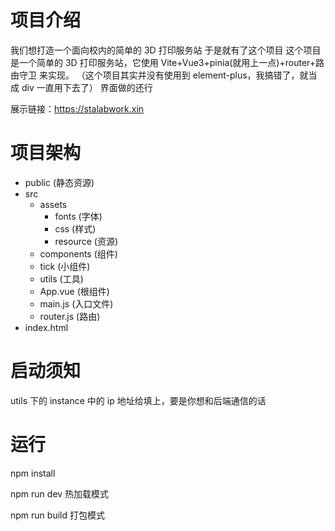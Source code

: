 # 项目介绍

我们想打造一个面向校内的简单的 3D 打印服务站
于是就有了这个项目
这个项目是一个简单的 3D 打印服务站，它使用 Vite+Vue3+pinia(就用上一点)+router+路由守卫 来实现。
（这个项目其实并没有使用到 element-plus，我搞错了，就当成 div 一直用下去了）
界面做的还行

展示链接：https://stalabwork.xin

# 项目架构

- public (静态资源)
- src
  - assets
    - fonts (字体)
    - css (样式)
    - resource (资源)
  - components (组件)
  - tick (小组件)
  - utils (工具)
  - App.vue (根组件)
  - main.js (入口文件)
  - router.js (路由)
- index.html

# 启动须知

utils 下的 instance 中的 ip 地址给填上，要是你想和后端通信的话

# 运行

npm install

npm run dev 热加载模式

npm run build 打包模式
